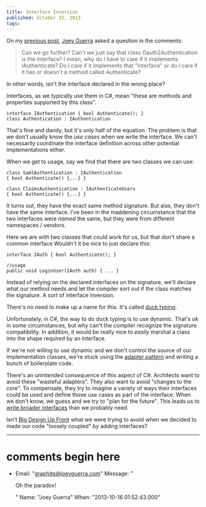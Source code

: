 ```yaml
---
title: Interface Inversion
published: October 15, 2013
tags: 
---
```


On my [previous post], [Joey Guerra] asked a question in the comments:

> Can we go further? Can't we just say that class Oauth2Authentication is the interface? I mean, why do I have to care if it implements IAuthenticate? Do I care if it implements that "interface" or do I care if it has or doesn't a method called Authenticate?

In other words, isn't the interface declared in the wrong place?

Interfaces, as we typically use them in C#, mean "these are methods and properties supported by this class".

    interface IAuthentication { bool Authenticate(); }
    class Authentication : IAuthentication

That's fine and dandy, but it's only half of the equation. The problem is that we don't usually know the _use cases_ when we write the interface. We can't necessarily coordinate the interface definition across other potential implementations either.

When we get to usage, say we find that there are two classes we can use:

    class SamlAuthentication : IAuthentication 
    { bool Authenticate() {...} }

    class ClaimsAuthentication : IAuthenticateUsers 
    { bool Authenticate() {...} }

It turns out, they have the exact same method signature. But alas, they don't have the same interface. I've been in the maddening circumstance that the two interfaces were _named_ the same, but they were from different namespaces / vendors.

Here we are with two classes that could work for us, but that don't share a common interface Wouldn't it be nice to just declare this:

    interface IAuth { bool Authenticate(); }

    //usage
    public void LoginUser(IAuth auth) { ... }


Instead of relying on the declared interfaces on the signature, we'll declare what our method needs and let the compiler sort out if the class matches the signature. A sort of interface inversion.

There's no need to make up a name for this. It's called [duck typing].

Unfortunately, in C#, the way to do duck typing is to use dynamic. That's _ok_ in some circumstances, but why can't the compiler recognize the signature compatibility. In addition, it would be really nice to _easily_ marshal a class into the shape required by an interface.

If we're not willing to use dynamic and we don't control the source of our implementation classes, we're stuck using the [adapter pattern] and writing a bunch of boilerplate code.

There's an unintended consequence of this aspect of C#. Architects want to avoid these "wasteful adapters". They also want to avoid "changes to the core". To compensate, they try to imagine a variety of ways their interfaces could be used and define those use cases as part of the interface. When we don't know, we guess and we try to "plan for the future". This leads us to [write broader interfaces][violating-isp-with-constructor-injection] than we probably need. 

Isn't [Big Design Up Front][bduf] what we were trying to avoid when we decided to made our code "loosely coupled" by adding interfaces?

 
[previous post]: /foo-ifoo-is-an-anti-pattern
[Joey Guerra]: http://www.joeyguerra.com/
[violating-isp-with-constructor-injection]: /violating-isp-with-constructor-injection
[duck typing]: http://en.wikipedia.org/wiki/Duck_typing
[adapter pattern]: http://en.wikipedia.org/wiki/Adapter_pattern
[bduf]: http://en.wikipedia.org/wiki/Big_Design_Up_Front

---
# comments begin here

- Email: "graphite@joeyguerra.com"
  Message: "<p>Oh the paradox!</p>"
  Name: "Joey Guerra"
  When: "2013-10-16 01:52:43.000"